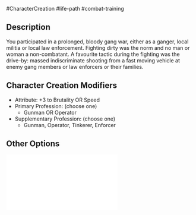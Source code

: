 #CharacterCreation #life-path #combat-training
## Description
You participated in a prolonged, bloody gang war, either as a ganger, local militia or local law enforcement.  Fighting dirty was the norm and no man or woman a non-combatant. A favourite tactic during the fighting was the drive-by: massed indiscriminate shooting from a fast moving vehicle at enemy gang members or law enforcers or their families.

## Character Creation Modifiers
- Attribute: +3 to Brutality OR Speed
- Primary Profession: (choose one)
	- Gunman OR Operator 
- Supplementary Profession: (choose one)
	- Gunman, Operator, Tinkerer, Enforcer
## Other Options
![](</LifePath/CombatTraining/List of Combat Trainings.md>)